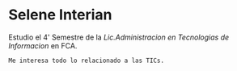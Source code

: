 # Selene Interian
Estudio el 4' Semestre de la *Lic.Administracion en Tecnologias de Informacion* en FCA.
```sh
Me interesa todo lo relacionado a las TICs.
```
